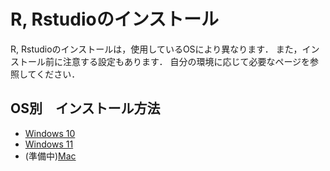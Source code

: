 # R, Rstudioのインストール

R, Rstudioのインストールは，使用しているOSにより異なります．
また，インストール前に注意する設定もあります．
自分の環境に応じて必要なページを参照してください．


## OS別　インストール方法

- [Windows 10](./windows10.md)
- [Windows 11](./windows11.md)
- (準備中)[Mac](./mac.md)
